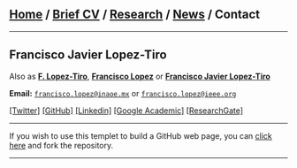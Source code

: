 ## [Home](/index) / [Brief CV](/brief_cv) / [Research](/research) / [News](/news) / Contact
___

## Francisco Javier Lopez-Tiro 
Also as [**F. Lopez-Tiro**](https://scholar.google.es/citations?user=IlG06bYAAAAJ&hl=es), [**Francisco Lopez**](https://scholar.google.es/citations?user=IlG06bYAAAAJ&hl=es) or [**Francisco Javier Lopez-Tiro**](https://scholar.google.es/citations?user=IlG06bYAAAAJ&hl=es)

**Email:** [`francisco.lopez@inaoe.mx`](mailto:francisco.lopez@inaoe.mx?subject=%20Hello,%20Francisco) or [`francisco.lopez@ieee.org`](mailto:francisco.lopez@ieee.org?subject=%20Hello,%20Francisco)


[[Twitter]](https://twitter.com/Friscolt)
[[GitHub]](https://github.com/friscolt)
[[Linkedin]](https://www.linkedin.com/in/friscolt)
[[Google Academic]](https://scholar.google.es/citations?user=IlG06bYAAAAJ&hl=es)
[[ResearchGate]](https://www.researchgate.net/profile/Francisco-Lopez-Tiro)

---









If you wish to use this templet to build a GitHub web page, you can [click here](https://github.com/friscolt/friscolt.github.io) and fork the repository. 

---
